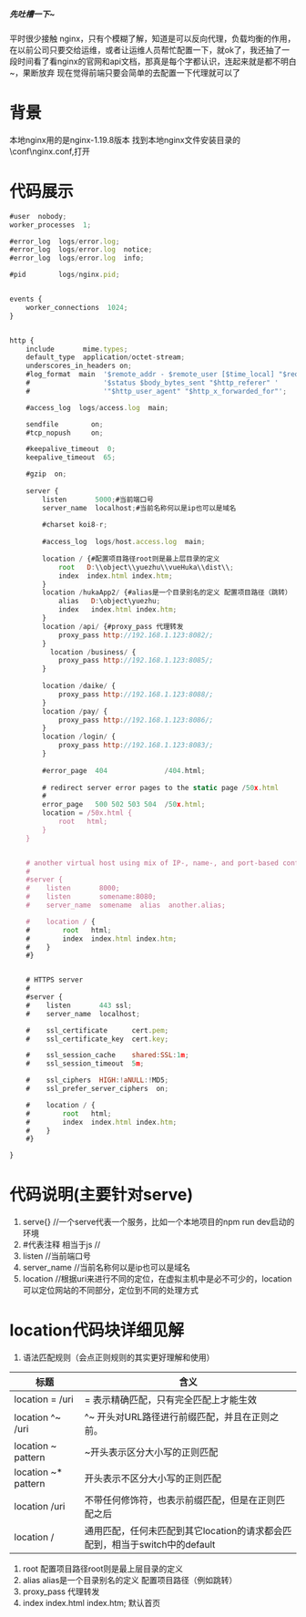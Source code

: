 ##### 先吐槽一下~

平时很少接触 nginx，只有个模糊了解，知道是可以反向代理，负载均衡的作用，在以前公司只要交给运维，或者让运维人员帮忙配置一下，就ok了，我还抽了一段时间看了看nginx的官网和api文档，那真是每个字都认识，连起来就是都不明白~，果断放弃 现在觉得前端只要会简单的去配置一下代理就可以了

# 背景

本地nginx用的是nginx-1.19.8版本 找到本地nginx文件安装目录的\conf\nginx.conf,打开

# 代码展示

```js
#user  nobody;
worker_processes  1;

#error_log  logs/error.log;
#error_log  logs/error.log  notice;
#error_log  logs/error.log  info;

#pid        logs/nginx.pid;


events {
    worker_connections  1024;
}


http {
    include       mime.types;
    default_type  application/octet-stream;
    underscores_in_headers on;
    #log_format  main  '$remote_addr - $remote_user [$time_local] "$request" '
    #                  '$status $body_bytes_sent "$http_referer" '
    #                  '"$http_user_agent" "$http_x_forwarded_for"';

    #access_log  logs/access.log  main;

    sendfile        on;
    #tcp_nopush     on;

    #keepalive_timeout  0;
    keepalive_timeout  65;

    #gzip  on;
	
	server {
	    listen       5000;#当前端口号
	    server_name  localhost;#当前名称何以是ip也可以是域名
	
	    #charset koi8-r;
	
	    #access_log  logs/host.access.log  main;
	
	    location / {#配置项目路径root则是最上层目录的定义
	        root   D:\\object\\yuezhu\\vueHuka\\dist\\;
	        index  index.html index.htm;
	    }
		location /hukaApp2/ {#alias是一个目录别名的定义 配置项目路径（跳转）
			alias   D:\object\yuezhu;
			index   index.html index.htm;
		}
	    location /api/ {#proxy_pass 代理转发
	        proxy_pass http://192.168.1.123:8082/;
	    }
		  location /business/ {
	        proxy_pass http://192.168.1.123:8085/;
	    }
		
	    location /daike/ {
	        proxy_pass http://192.168.1.123:8088/;
	    }
	    location /pay/ {
	        proxy_pass http://192.168.1.123:8086/;
	    }
	    location /login/ {
	        proxy_pass http://192.168.1.123:8083/;
	    }
	
	    #error_page  404              /404.html;
	
	    # redirect server error pages to the static page /50x.html
	    #
	    error_page   500 502 503 504  /50x.html;
	    location = /50x.html {
	        root   html;
	    }
	}


    # another virtual host using mix of IP-, name-, and port-based configuration
    #
    #server {
    #    listen       8000;
    #    listen       somename:8080;
    #    server_name  somename  alias  another.alias;

    #    location / {
    #        root   html;
    #        index  index.html index.htm;
    #    }
    #}


    # HTTPS server
    #
    #server {
    #    listen       443 ssl;
    #    server_name  localhost;

    #    ssl_certificate      cert.pem;
    #    ssl_certificate_key  cert.key;

    #    ssl_session_cache    shared:SSL:1m;
    #    ssl_session_timeout  5m;

    #    ssl_ciphers  HIGH:!aNULL:!MD5;
    #    ssl_prefer_server_ciphers  on;

    #    location / {
    #        root   html;
    #        index  index.html index.htm;
    #    }
    #}

}

```

# 代码说明(主要针对serve)

1. serve{} //一个serve代表一个服务，比如一个本地项目的npm run dev启动的环境
2. \#代表注释 相当于js //
3. listen //当前端口号
4. server_name //当前名称何以是ip也可以是域名
5. location //根据uri来进行不同的定位，在虚拟主机中是必不可少的，location可以定位网站的不同部分，定位到不同的处理方式

# location代码块详细见解

1. 语法匹配规则（会点正则规则的其实更好理解和使用）

| 标题                | 含义                                                         |
| ------------------- | ------------------------------------------------------------ |
| location = /uri     | = 表示精确匹配，只有完全匹配上才能生效                       |
| location ^~ /uri    | ^~ 开头对URL路径进行前缀匹配，并且在正则之前。               |
| location ~ pattern  | ~开头表示区分大小写的正则匹配                                |
| location ~* pattern | 开头表示不区分大小写的正则匹配                               |
| location /uri       | 不带任何修饰符，也表示前缀匹配，但是在正则匹配之后           |
| location /          | 通用匹配，任何未匹配到其它location的请求都会匹配到，相当于switch中的default |

1. root 配置项目路径root则是最上层目录的定义
2. alias alias是一个目录别名的定义 配置项目路径（例如跳转）
3. proxy_pass 代理转发
4. index  index.html index.htm; 默认首页
